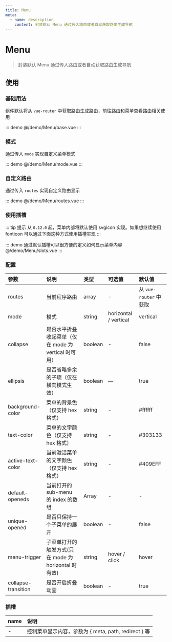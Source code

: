 ```yaml
---
title: Menu
meta:
  - name: description
    content: 封装默认 Menu 通过传入路由或者自动获取路由生成导航
---
```


# Menu

> 封装默认 Menu 通过传入路由或者自动获取路由生成导航

## 使用

### 基础用法

组件默认将从 `vue-router` 中获取路由生成路由，前往<pro-link to="/zh-CN/guide/router">路由和菜单</pro-link>查看路由相关使用

::: demo
@/demo/Menu/base.vue
:::

### 模式

通过传入 `mode` 实现自定义菜单模式

::: demo
@/demo/Menu/mode.vue
:::

### 自定义路由

通过传入 `routes` 实现自定义路由显示

::: demo
@/demo/Menu/routes.vue
:::

### 使用插槽

::: tip 提示
从 `0.12.0` 起，菜单内部将默认使用 svgicon 实现。如果想继续使用 fonticon 可以通过下面这种方式使用插槽实现
:::

::: demo 通过默认插槽可以很方便的定义如何显示菜单内容
@/demo/Menu/slots.vue
:::

### 配置

| 参数                | 说明                                                 | 类型    | 可选值                | 默认值                 |
| :------------------ | :--------------------------------------------------- | :------ | :-------------------- | :--------------------- |
| routes              | 当前程序路由                                         | array   | -                     | 从 `vue-router` 中获取 |
| mode                | 模式                                                 | string  | horizontal / vertical | vertical               |
| collapse            | 是否水平折叠收起菜单（仅在 mode 为 vertical 时可用） | boolean | -                     | false                  |
| ellipsis            | 是否省略多余的子项（仅在横向模式生效）               | boolean | —                     | true                   |
| background-color    | 菜单的背景色（仅支持 hex 格式）                      | string  | -                     | #ffffff                |
| text-color          | 菜单的文字颜色（仅支持 hex 格式）                    | string  | -                     | #303133                |
| active-text-color   | 当前激活菜单的文字颜色（仅支持 hex 格式）            | string  | -                     | #409EFF                |
| default-openeds     | 当前打开的 sub-menu 的 index 的数组                  | Array   | -                     | -                      |
| unique-opened       | 是否只保持一个子菜单的展开                           | boolean | -                     | false                  |
| menu-trigger        | 子菜单打开的触发方式(只在 mode 为 horizontal 时有效) | string  | hover / click         | hover                  |
| collapse-transition | 是否开启折叠动画                                     | boolean | -                     | true                   |

### 插槽

| name | 说明                                                 |
| :--- | :--------------------------------------------------- |
| -    | 控制菜单显示内容，参数为 { meta, path, redirect } 等 |
